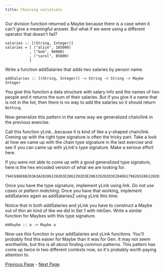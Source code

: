 ```yaml
---
title: Chaining variations
---
```


Our division function returned a Maybe because there is a case when it can't
give a meaningful answer.  But what if we were using a different operator that
doesn't fail?

    salaries :: [(String, Integer)]
    salaries = [ ("alice", 105000)
               , ("bob", 90000)
               , ("carol", 85000)
               ]

Write a function addSalaries that adds two salaries by person name.

    addSalaries :: [(String, Integer)] -> String -> String -> Maybe Integer

You give this function a data structure with salary info and the names of two
people and it returns the sum of their salaries.  But if you give it a name
that is not in the list, then there is no way to add the salaries so it should
return `Nothing`.

Now generalize this pattern in the same way we generalized chain/link in
the previous exercise.

Call this function yLink...because it is kind of like a y-shaped chain/link.
Coming up with the right type signature is often the tricky part.  Take a look
at how we came up with the chain type signature in the last exercise and see
if you can came up with yLink's type signature.  Make a serious effort here.

If you were not able to come up with a good generalized type signature, here
is the hex encoded version of what we are looking for.

    794C696E6B203A3A202861202D3E2062202D3E206329202D3E204D617962652061202D3E204D617962652062202D3E204D617962652063

Once you have the type signature, implement yLink using link. *Do not use cases or pattern matching*.  Once
you have that working, implement addSalaries again as addSalaries2 using yLink
this time.

Notice that in both addSalaries and yLink you have to construct a Maybe out of
thin air kind of like we did in Set 1 with mkGen. Write a similar function for
Maybes with this type signature.

    mkMaybe :: a -> Maybe a

Now use this function in your addSalaries and yLink functions. You'll probably
find this easier for Maybe than it was for Gen. It may not seem worthwhile, but
this is all about finding common patterns. This pattern has come up twice in two
different contexts now, so it's probably worth paying attention to.

[Previous Page](ex2-4.html) - [Next Page](ex2-6.html)
